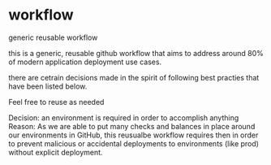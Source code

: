# workflow
generic reusable workflow

this is a generic, reusable github workflow that aims to address around 80% of modern application deployment use cases.

there are cetrain decisions made in the spirit of following best practies that have been listed below.

Feel free to reuse as needed

Decision: an environment is required in order to accomplish anything
Reason: As we are able to put many checks and balances in place around our environments in GitHub, this reusualbe workflow requires then in order to prevent malicious or accidental deployments to environments (like prod) without explicit deployment.